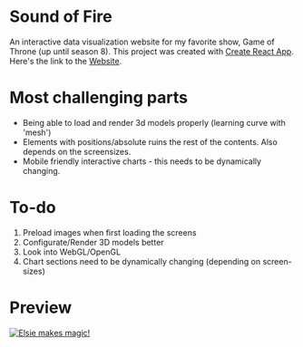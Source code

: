 # Sound of Fire

An interactive data visualization website for my favorite show, Game of Throne (up until season 8). This project was created with [Create React App](https://github.com/facebook/create-react-app). Here's the link to the [Website](https://soundoffire.netlify.com).

# Most challenging parts
- Being able to load and render 3d models properly (learning curve with 'mesh')
- Elements with positions/absolute ruins the rest of the contents. Also depends on the screensizes.
- Mobile friendly interactive charts - this needs to be dynamically changing.

# To-do
1) Preload images when first loading the screens
2) Configurate/Render 3D models better 
3) Look into WebGL/OpenGL
4) Chart sections need to be dynamically changing (depending on screen-sizes)


# Preview

[![Elsie makes magic!](https://res.cloudinary.com/dkoa2h6xc/image/upload/c_scale,q_100,w_645/v1610412840/Screen_Shot_2021-01-11_at_5.53.02_PM_z25kxp.png)](https://www.elsiemade.com)

